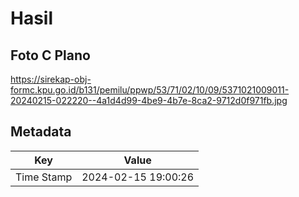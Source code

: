 # Hasil

## Foto C Plano

https://sirekap-obj-formc.kpu.go.id/b131/pemilu/ppwp/53/71/02/10/09/5371021009011-20240215-022220--4a1d4d99-4be9-4b7e-8ca2-9712d0f971fb.jpg


## Metadata

| Key        | Value               |
| ---------- | ------------------- |
| Time Stamp | 2024-02-15 19:00:26 |



